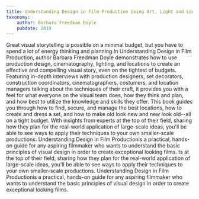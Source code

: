 ```yaml
---
title: Understanding Design in Film Production Using Art, Light and Locations to Tell Your Story
taxonomy:
	author: Barbara Freedman Doyle
	pubdate: 2019
---
```

Great visual storytelling is possible on a minimal budget, but you have to spend a lot of energy thinking and planning.In Understanding Design in Film Production, author Barbara Freedman Doyle demonstrates how to use production design, cinematography, lighting, and locations to create an effective and compelling visual story, even on the tightest of budgets. Featuring in-depth interviews with production designers, set decorators, construction coordinators, cinematographers, costumers, and location managers talking about the techniques of their craft, it provides you with a feel for what everyone on the visual team does, how they think and plan, and how best to utilize the knowledge and skills they offer. This book guides you through how to find, secure, and manage the best locations, how to create and dress a set, and how to make old look new and new look old--all on a tight budget. With insights from experts at the top of their field, sharing how they plan for the real-world application of large-scale ideas, you'll be able to see ways to apply their techniques to your own smaller-scale productions. Understanding Design in Film Productionis a practical, hands-on guide for any aspiring filmmaker who wants to understand the basic principles of visual design in order to create exceptional looking films. ts at the top of their field, sharing how they plan for the real-world application of large-scale ideas, you'll be able to see ways to apply their techniques to your own smaller-scale productions. Understanding Design in Film Productionis a practical, hands-on guide for any aspiring filmmaker who wants to understand the basic principles of visual design in order to create exceptional looking films.